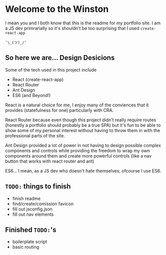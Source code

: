 # Welcome to the Winston

I mean you and I both know that this is the readme for my portfolio site. I am a JS dev primrarially so it's shouldn't be too surprising that I used `create-react-app`

`¯\_(ツ)_/¯`

## So here we are... Design Desicions

Some of the tech used in this project include

- React (create-react-app)
- React Router
- Ant Design
- ES6 (and Beyond!)

React is a natural choice for me, I enjoy many of the conviences that it provides (statefulness for one) particularly with CRA.

React Router because even though this project didn't really require routes (honestly a portfolio should probably be a true SPA) but it's fun to be able to show some of my personal interest without having to throw them in with the professional parts of the site.

Ant Design provided a lot of power in not having to design possible complex components and controls while providing the freedom to wrap my own components around them and create more powerful controls (like a nav button that works with react router and ant)

ES6... I mean, as a JS dev who doesn't hate themselves; ofcourse I use ES6.

## `TODO:` things to finish

- finish readme
- find/create/comission favicon
- fill out jsconfig.json
- fill out nav elements

## Finished `TODO:`'s

- boilerplate script
- basic routing
